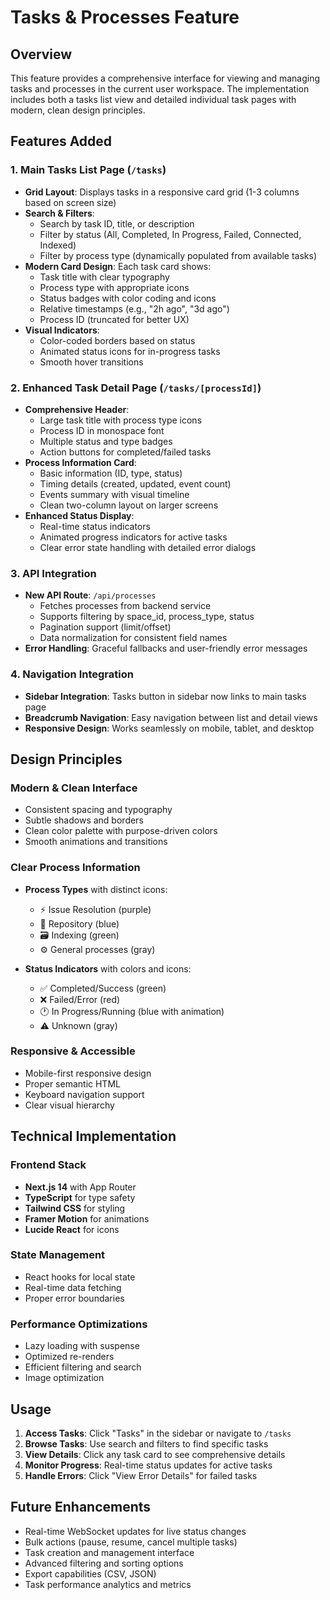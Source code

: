 # Tasks & Processes Feature

## Overview

This feature provides a comprehensive interface for viewing and managing tasks and processes in the current user workspace. The implementation includes both a tasks list view and detailed individual task pages with modern, clean design principles.

## Features Added

### 1. Main Tasks List Page (`/tasks`)

- **Grid Layout**: Displays tasks in a responsive card grid (1-3 columns based on screen size)
- **Search & Filters**: 
  - Search by task ID, title, or description
  - Filter by status (All, Completed, In Progress, Failed, Connected, Indexed)
  - Filter by process type (dynamically populated from available tasks)
- **Modern Card Design**: Each task card shows:
  - Task title with clear typography
  - Process type with appropriate icons
  - Status badges with color coding and icons
  - Relative timestamps (e.g., "2h ago", "3d ago")
  - Process ID (truncated for better UX)
- **Visual Indicators**:
  - Color-coded borders based on status
  - Animated status icons for in-progress tasks
  - Smooth hover transitions

### 2. Enhanced Task Detail Page (`/tasks/[processId]`)

- **Comprehensive Header**: 
  - Large task title with process type icons
  - Process ID in monospace font
  - Multiple status and type badges
  - Action buttons for completed/failed tasks
- **Process Information Card**:
  - Basic information (ID, type, status)
  - Timing details (created, updated, event count)
  - Events summary with visual timeline
  - Clean two-column layout on larger screens
- **Enhanced Status Display**:
  - Real-time status indicators
  - Animated progress indicators for active tasks
  - Clear error state handling with detailed error dialogs

### 3. API Integration

- **New API Route**: `/api/processes`
  - Fetches processes from backend service
  - Supports filtering by space_id, process_type, status
  - Pagination support (limit/offset)
  - Data normalization for consistent field names
- **Error Handling**: Graceful fallbacks and user-friendly error messages

### 4. Navigation Integration

- **Sidebar Integration**: Tasks button in sidebar now links to main tasks page
- **Breadcrumb Navigation**: Easy navigation between list and detail views
- **Responsive Design**: Works seamlessly on mobile, tablet, and desktop

## Design Principles

### Modern & Clean Interface
- Consistent spacing and typography
- Subtle shadows and borders
- Clean color palette with purpose-driven colors
- Smooth animations and transitions

### Clear Process Information
- **Process Types** with distinct icons:
  - ⚡ Issue Resolution (purple)
  - 🔀 Repository (blue) 
  - 🗃️ Indexing (green)
  - ⚙️ General processes (gray)

- **Status Indicators** with colors and icons:
  - ✅ Completed/Success (green)
  - ❌ Failed/Error (red)
  - 🕐 In Progress/Running (blue with animation)
  - ⚠️ Unknown (gray)

### Responsive & Accessible
- Mobile-first responsive design
- Proper semantic HTML
- Keyboard navigation support
- Clear visual hierarchy

## Technical Implementation

### Frontend Stack
- **Next.js 14** with App Router
- **TypeScript** for type safety
- **Tailwind CSS** for styling
- **Framer Motion** for animations
- **Lucide React** for icons

### State Management
- React hooks for local state
- Real-time data fetching
- Proper error boundaries

### Performance Optimizations
- Lazy loading with suspense
- Optimized re-renders
- Efficient filtering and search
- Image optimization

## Usage

1. **Access Tasks**: Click "Tasks" in the sidebar or navigate to `/tasks`
2. **Browse Tasks**: Use search and filters to find specific tasks
3. **View Details**: Click any task card to see comprehensive details
4. **Monitor Progress**: Real-time status updates for active tasks
5. **Handle Errors**: Click "View Error Details" for failed tasks

## Future Enhancements

- Real-time WebSocket updates for live status changes
- Bulk actions (pause, resume, cancel multiple tasks)
- Task creation and management interface
- Advanced filtering and sorting options
- Export capabilities (CSV, JSON)
- Task performance analytics and metrics 